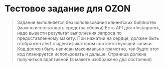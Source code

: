 # Тестовое задание для OZON

> Задание выполняется без использования клиентских библиотек (можно использовать средства
сборки)
Есть API для «Instagram», надо вывести результат выполнения запроса по предоставленному
макету. При нажатии на сердце, должен быть отображен alert с идентификатором
соответствующей записи.  
Код должен быть написан максимально грамотно, так будто этот код
планируется использовать и дальше. Страница должна получиться адаптивной (в макете изображено два состояния)
